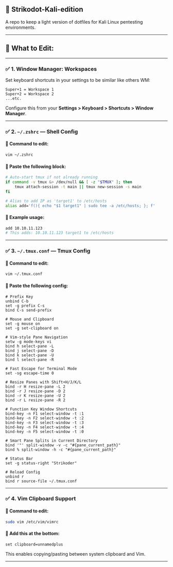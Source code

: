 ## 📁 Strikodot-Kali-edition

A repo to keep a light version of dotfiles for Kali Linux pentesting environments.

---

## 🧭 What to Edit:

---

### ✅ 1. Window Manager: Workspaces

Set keyboard shortcuts in your settings to be similar like others WM:

```
Super+1 = Workspace 1  
Super+2 = Workspace 2  
...etc.
```

Configure this from your **Settings > Keyboard > Shortcuts > Window Manager**.

---

### ✅ 2. `~/.zshrc` — Shell Config

#### 🔹 Command to edit:
```bash
vim ~/.zshrc
```

#### 🔹 Paste the following block:

```sh
# Auto-start tmux if not already running
if command -v tmux &> /dev/null && [ -z "$TMUX" ]; then
    tmux attach-session -t main || tmux new-session -s main
fi

# Alias to add IP as 'target1' to /etc/hosts
alias add='f(){ echo "$1 target1" | sudo tee -a /etc/hosts; }; f'
```

#### 🧪 Example usage:
```bash
add 10.10.11.123
# This adds: 10.10.11.123 target1 to /etc/hosts
```

---

### ✅ 3. `~/.tmux.conf` — Tmux Config

#### 🔹 Command to edit:
```bash
vim ~/.tmux.conf
```

#### 🔹 Paste the following config:

```tmux
# Prefix Key
unbind C-b
set -g prefix C-s
bind C-s send-prefix

# Mouse and Clipboard
set -g mouse on
set -g set-clipboard on

# Vim-style Pane Navigation
setw -g mode-keys vi
bind h select-pane -L
bind j select-pane -D
bind k select-pane -U
bind l select-pane -R

# Fast Escape for Terminal Mode
set -sg escape-time 0

# Resize Panes with Shift+H/J/K/L
bind -r H resize-pane -L 2
bind -r J resize-pane -D 2
bind -r K resize-pane -U 2
bind -r L resize-pane -R 2

# Function Key Window Shortcuts
bind-key -n F1 select-window -t :1
bind-key -n F2 select-window -t :2
bind-key -n F3 select-window -t :3
bind-key -n F4 select-window -t :4
bind-key -n F5 select-window -t :0

# Smart Pane Splits in Current Directory
bind '"' split-window -v -c "#{pane_current_path}"
bind % split-window -h -c "#{pane_current_path}"

# Status Bar
set -g status-right "Strikoder"

# Reload Config
unbind r
bind r source-file ~/.tmux.conf
```

---

### ✅ 4. Vim Clipboard Support

#### 🔹 Command to edit:
```bash
sudo vim /etc/vim/vimrc
```

#### 🔹 Add this at the bottom:
```vim
set clipboard=unnamedplus
```

This enables copying/pasting between system clipboard and Vim.

---
